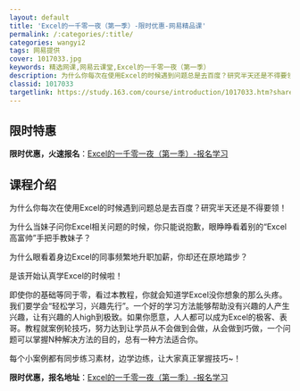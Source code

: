 ```yaml
---
layout: default
title: 'Excel的一千零一夜（第一季）-限时优惠-网易精品课'
permalink: /:categories/:title/
categories: wangyi2
tags: 网易提供
cover: 1017033.jpg
keywords: 精选网课,网易云课堂,Excel的一千零一夜（第一季）
description: 为什么你每次在使用Excel的时候遇到问题总是去百度？研究半天还是不得要领！为什么当妹子问你Excel相关问题的时候，你
classid: 1017033
targetlink: https://study.163.com/course/introduction/1017033.htm?share=1&shareId=1025206652&utm_campaign=share&utm_medium=iphoneShare&utm_source=&utm_u=1025206652
---
```


## 限时特惠

**限时优惠，火速报名**：[Excel的一千零一夜（第一季）-报名学习](https://study.163.com/course/introduction/1017033.htm?share=1&shareId=1025206652&utm_campaign=share&utm_medium=iphoneShare&utm_source=&utm_u=1025206652)

## 课程介绍

为什么你每次在使用Excel的时候遇到问题总是去百度？研究半天还是不得要领！

为什么当妹子问你Excel相关问题的时候，你只能说抱歉，眼睁睁看着别的“Excel高富帅”手把手教妹子？

为什么眼看着身边Excel的同事频繁地升职加薪，你却还在原地踏步？

是该开始认真学Excel的时候啦！

即使你的基础等同于零，看过本教程，你就会知道学Excel没你想象的那么头疼。我们要学会“轻松学习，兴趣先行”。一个好的学习方法能够帮助没有兴趣的人产生兴趣，让有兴趣的人high到极致。如果你愿意，人人都可以成为Excel的极客、表哥。教程就案例轮技巧，努力达到让学员从不会做到会做，从会做到巧做，一个问题可以掌握N种解决方法的目的，总有一种方法适合你。



每个小案例都有同步练习素材，边学边练，让大家真正掌握技巧~！

**限时优惠，报名地址**：[Excel的一千零一夜（第一季）-报名学习](https://study.163.com/course/introduction/1017033.htm?share=1&shareId=1025206652&utm_campaign=share&utm_medium=iphoneShare&utm_source=&utm_u=1025206652)

